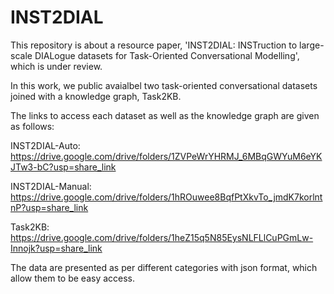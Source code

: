 # INST2DIAL

This repository is about a resource paper, 'INST2DIAL: INSTruction to large-scale DIALogue datasets for Task-Oriented Conversational Modelling', which is under review.

In this work, we public avaialbel two task-oriented conversational datasets joined with a knowledge graph, Task2KB.

The links to access each dataset as well as the knowledge graph are given as follows:

INST2DIAL-Auto:
https://drive.google.com/drive/folders/1ZVPeWrYHRMJ_6MBqGWYuM6eYKJTw3-bC?usp=share_link

INST2DIAL-Manual: 
https://drive.google.com/drive/folders/1hROuwee8BqfPtXkvTo_jmdK7korlntnP?usp=share_link

Task2KB:
https://drive.google.com/drive/folders/1heZ15q5N85EysNLFLlCuPGmLw-Innojk?usp=share_link

The data are presented as per different categories with json format, which allow them to be easy access.
